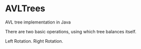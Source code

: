# AVLTrees
AVL tree implementation in Java

There are two basic oper­a­tions, using which tree balances itself.

Left Rotation.
Right Rotation.
